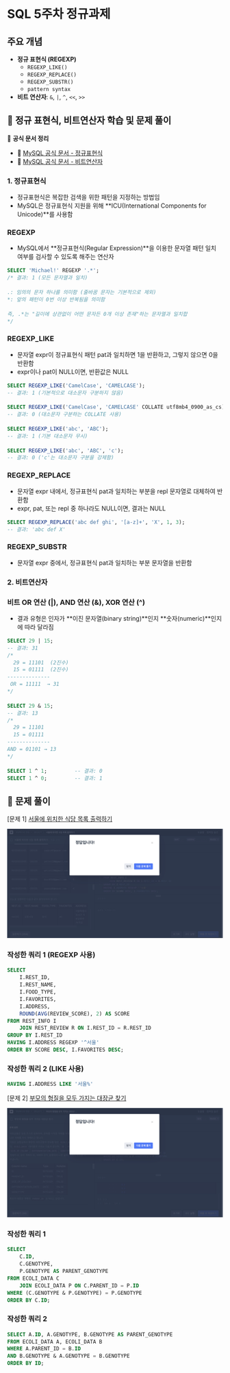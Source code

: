 # SQL 5주차 정규과제

## 주요 개념

- **정규 표현식 (REGEXP)**
    - `REGEXP_LIKE()`
    - `REGEXP_REPLACE()`
    - `REGEXP_SUBSTR()`
    - `pattern syntax`
- **비트 연산자**: `&`, `|`, `^`, `<<`, `>>`

## 📖 정규 표현식, 비트연산자 학습 및 문제 풀이

📖 **공식 문서 정리**

- 🔗 [MySQL 공식 문서 - 정규표현식](https://dev.mysql.com/doc/refman/8.0/en/regexp.html)
- 🔗 [MySQL 공식 문서 - 비트연산자](https://dev.mysql.com/doc/refman/8.0/en/bit-functions.html)

### 1. 정규표현식
- 정규표현식은 복잡한 검색을 위한 패턴을 지정하는 방법임
- MySQL은 정규표현식 지원을 위해 **ICU(International Components for Unicode)**를 사용함

### REGEXP
- MySQL에서 **정규표현식(Regular Expression)**을 이용한 문자열 패턴 일치 여부를 검사할 수 있도록 해주는 연산자
```SQL
SELECT 'Michael!' REGEXP '.*';
/* 결과: 1 (모든 문자열과 일치)

.: 임의의 문자 하나를 의미함 (줄바꿈 문자는 기본적으로 제외)
*: 앞의 패턴이 0번 이상 반복됨을 의미함

즉, .*는 "길이에 상관없이 어떤 문자든 0개 이상 존재"하는 문자열과 일치합
*/
```

### REGEXP_LIKE
- 문자열 expr이 정규표현식 패턴 pat과 일치하면 1을 반환하고, 그렇지 않으면 0을 반환함
- expr이나 pat이 NULL이면, 반환값은 NULL

```SQL
SELECT REGEXP_LIKE('CamelCase', 'CAMELCASE');
-- 결과: 1 (기본적으로 대소문자 구분하지 않음)

SELECT REGEXP_LIKE('CamelCase', 'CAMELCASE' COLLATE utf8mb4_0900_as_cs);
-- 결과: 0 (대소문자 구분하는 COLLATE 사용)

SELECT REGEXP_LIKE('abc', 'ABC');
-- 결과: 1 (기본 대소문자 무시)

SELECT REGEXP_LIKE('abc', 'ABC', 'c');
-- 결과: 0 ('c'는 대소문자 구분을 강제함)
```

### REGEXP_REPLACE
- 문자열 expr 내에서, 정규표현식 pat과 일치하는 부분을 repl 문자열로 대체하여 반환함
- expr, pat, 또는 repl 중 하나라도 NULL이면, 결과는 NULL

```SQL
SELECT REGEXP_REPLACE('abc def ghi', '[a-z]+', 'X', 1, 3);
-- 결과: 'abc def X'
```

### REGEXP_SUBSTR
- 문자열 expr 중에서, 정규표현식 pat과 일치하는 부분 문자열을 반환함

### 2. 비트연산자

### 비트 OR 연산 (|), AND 연산 (&), XOR 연산 (^)
- 결과 유형은 인자가 **이진 문자열(binary string)**인지 **숫자(numeric)**인지에 따라 달라짐

```SQL
SELECT 29 | 15;
-- 결과: 31
/*
  29 = 11101  (2진수)
  15 = 01111  (2진수)
--------------
 OR = 11111  → 31
*/

SELECT 29 & 15;
-- 결과: 13
/*
  29 = 11101
  15 = 01111
--------------
AND = 01101 → 13
*/

SELECT 1 ^ 1;         -- 결과: 0
SELECT 1 ^ 0;         -- 결과: 1
```


## 📝 문제 풀이

[문제 1]
[서울에 위치한 식당 목록 출력하기](https://school.programmers.co.kr/learn/courses/30/lessons/131118)

![](https://github.com/bird-one-00/25-1_SQL_Assignment/blob/main/img/%EC%8A%A4%ED%81%AC%EB%A6%B0%EC%83%B7%202025-05-09%20165432.png)

### 작성한 쿼리 1 (REGEXP 사용)
```SQL
SELECT
    I.REST_ID,
    I.REST_NAME,
    I.FOOD_TYPE,
    I.FAVORITES,
    I.ADDRESS,
    ROUND(AVG(REVIEW_SCORE), 2) AS SCORE
FROM REST_INFO I
    JOIN REST_REVIEW R ON I.REST_ID = R.REST_ID
GROUP BY I.REST_ID
HAVING I.ADDRESS REGEXP '^서울'
ORDER BY SCORE DESC, I.FAVORITES DESC;
```

### 작성한 쿼리 2 (LIKE 사용)
```SQL
HAVING I.ADDRESS LIKE '서울%'
```

[문제 2]
[부모의 형질을 모두 가지는 대장균 찾기](https://school.programmers.co.kr/learn/courses/30/lessons/301647)

![](https://github.com/bird-one-00/25-1_SQL_Assignment/blob/main/img/%EC%8A%A4%ED%81%AC%EB%A6%B0%EC%83%B7%202025-05-09%20165930.png)

### 작성한 쿼리 1
```SQL
SELECT
    C.ID,
    C.GENOTYPE,
    P.GENOTYPE AS PARENT_GENOTYPE
FROM ECOLI_DATA C
    JOIN ECOLI_DATA P ON C.PARENT_ID = P.ID
WHERE (C.GENOTYPE & P.GENOTYPE) = P.GENOTYPE
ORDER BY C.ID;
```

### 작성한 쿼리 2
```SQL
SELECT A.ID, A.GENOTYPE, B.GENOTYPE AS PARENT_GENOTYPE
FROM ECOLI_DATA A, ECOLI_DATA B
WHERE A.PARENT_ID = B.ID
AND B.GENOTYPE & A.GENOTYPE = B.GENOTYPE
ORDER BY ID;
```